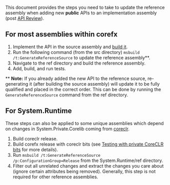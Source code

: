 This document provides the steps you need to take to update the reference assembly when adding new **public** APIs to an implementation assembly (post [API Review](https://github.com/dotnet/corefx/blob/master/Documentation/coding-guidelines/adding-api-guidelines.md)).

## For most assemblies within corefx
1) Implement the API in the source assembly and [build it](https://github.com/dotnet/corefx/blob/master/Documentation/project-docs/developer-guide.md#building-individual-libraries).
2) Run the following command (from the src directory) `msbuild /t:GenerateReferenceSource` to update the reference assembly**.
3) Navigate to the ref directory and build the reference assembly.
4) Add, build, and run tests.

** **Note:** If you already added the new API to the reference source, re-generating it (after building the source assembly) will update it to be fully qualified  and placed in the correct order. This can be done by running the `GenerateReferenceSource` command from the ref directory.

## For System.Runtime
These steps can also be applied to some unique assemblies which depend on changes in System.Private.Corelib coming from [coreclr](https://github.com/dotnet/coreclr).
1) Build coreclr release.
2) Build corefx release with coreclr bits (see [Testing with private CoreCLR bits](https://github.com/dotnet/corefx/blob/master/Documentation/project-docs/developer-guide.md#testing-with-private-coreclr-bits) for more details).
3) Run `msbuild /t:GenerateReferenceSource /p:ConfigurationGroup=Release` from the System.Runtime/ref directory.
4) Filter out all unrelated changes and extract the changes you care about (ignore certain attributes being removed). Generally, this step is not required for other reference assemblies.